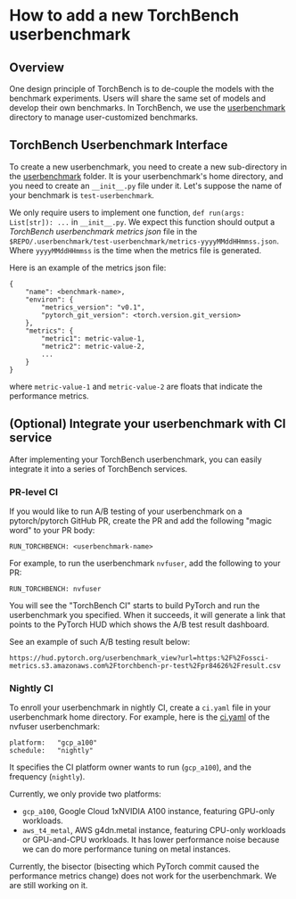 # How to add a new TorchBench userbenchmark

## Overview
One design principle of TorchBench is to de-couple the models with the benchmark experiments.
Users will share the same set of models and develop their own benchmarks.
In TorchBench, we use the [userbenchmark](https://github.com/pytorch/benchmark/tree/main/userbenchmark) directory
to manage user-customized benchmarks.

## TorchBench Userbenchmark Interface

To create a new userbenchmark, you need to create a new sub-directory in
the [userbenchmark](https://github.com/pytorch/benchmark/tree/main/userbenchmark) folder.
It is your userbenchmark's home directory, and you need to create an `__init__.py` file under it.
Let's suppose the name of your benchmark is `test-userbenchmark`.

We only require users to implement one function, `def run(args: List[str]): ...` in `__init__.py`.
We expect this function should output a *TorchBench userbenchmark metrics json* file in the `$REPO/.userbenchmark/test-userbenchmark/metrics-yyyyMMddHHmmss.json`.
Where `yyyyMMddHHmmss` is the time when the metrics file is generated.

Here is an example of the metrics json file:

```
{
    "name": <benchmark-name>,
    "environ": {
        "metrics_version": "v0.1",
        "pytorch_git_version": <torch.version.git_version>
    },
    "metrics": {
        "metric1": metric-value-1,
        "metric2": metric-value-2,
        ...
    }
}
```

where `metric-value-1` and `metric-value-2` are floats that indicate the performance metrics. 

## (Optional) Integrate your userbenchmark with CI service

After implementing your TorchBench userbenchmark, you can easily integrate it into a series of TorchBench services.

### PR-level CI
If you would like to run A/B testing of your userbenchmark on a pytorch/pytorch GitHub PR, create the PR and add the
following "magic word" to your PR body:

```
RUN_TORCHBENCH: <userbenchmark-name>
```

For example, to run the userbenchmark `nvfuser`, add the following to your PR:

```
RUN_TORCHBENCH: nvfuser
```

You will see the "TorchBench CI" starts to build PyTorch and run the userbenchmark you specified.
When it succeeds, it will generate a link that points to the PyTorch HUD which shows the A/B test result dashboard.

See an example of such A/B testing result below:
```
https://hud.pytorch.org/userbenchmark_view?url=https:%2F%2Fossci-metrics.s3.amazonaws.com%2Ftorchbench-pr-test%2Fpr84626%2Fresult.csv
```

### Nightly CI

To enroll your userbenchmark in nightly CI, create a `ci.yaml` file in your userbenchmark home directory.
For example, here is the [ci.yaml](https://github.com/pytorch/benchmark/blob/main/userbenchmark/nvfuser/ci.yaml) of the nvfuser userbenchmark:

```
platform:   "gcp_a100"
schedule:   "nightly"
```

It specifies the CI platform owner wants to run (`gcp_a100`), and the frequency (`nightly`).

Currently, we only provide two platforms:

- `gcp_a100`, Google Cloud 1xNVIDIA A100 instance, featuring GPU-only workloads.
- `aws_t4_metal`, AWS g4dn.metal instance, featuring CPU-only workloads or GPU-and-CPU workloads.
   It has lower performance noise because we can do more performance tuning on metal instances.

Currently, the bisector (bisecting which PyTorch commit caused the performance metrics change) does not work for the userbenchmark. We are still working on it. 
